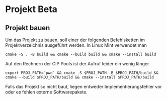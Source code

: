 # Projekt Beta

## Projekt bauen
Um das Projekt zu bauen, soll einer der folgenden Befehlsketten im Projektverzeichnis ausgeführt werden.
In Linux Mint verwendet man
```
cmake -S . -B build && cmake --build build && cmake --install build
```
Auf den Rechnern der CIP Pools ist der Aufruf leider ein wenig länger
```
export PROJ_PATH=`pwd` && cmake -S $PROJ_PATH -B $PROJ_PATH/build && cmake --build $PROJ_PATH/build && cmake --install $PROJ_PATH/build
```
Falls das Projekt so nicht baut, liegen entweder Implementierungsfehler vor oder es fehlen externe Softwarepakete.
